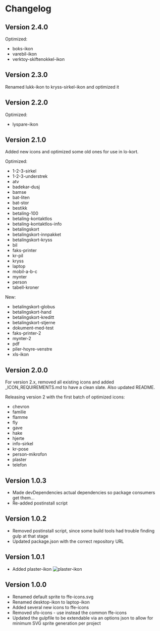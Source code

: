 # Changelog

## Version 2.4.0
Optimized:

* boks-ikon
* varebil-ikon
* verktoy-skiftenokkel-ikon

## Version 2.3.0
Renamed lukk-ikon to kryss-sirkel-ikon and optimized it

## Version 2.2.0
Optimized:

* lyspare-ikon

## Version 2.1.0
Added new icons and optimized some old ones for use in lo-kort.

Optimized:

* 1-2-3-sirkel
* 1-2-3-understrek
* atv
* badekar-dusj
* bamse
* bat-liten
* bat-stor
* bestikk
* betaling-100
* betaling-kontaktlos
* betaling-kontaktlos-info
* betalingskort
* betalingskort-innpakket
* betalingskort-kryss
* bil
* faks-printer
* kr-pil
* kryss
* laptop
* mobil-a-b-c
* mynter
* person
* tabell-kroner

New:

* betalingskort-globus
* betalingskort-hand
* betalingskort-kreditt
* betalingskort-stjerne
* dokument-med-test
* faks-printer-2
* mynter-2
* pdf
* piler-hoyre-venstre
* xls-ikon

## Version 2.0.0
For version 2.x, removed all existing icons and added _ICON_REQUIREMENTS.md to have a clean slate. Also updated README.

Releasing version 2 with the first batch of optimized icons:

* chevron
* familie
* flamme
* fly
* gave
* hake
* hjerte
* info-sirkel
* kr-pose
* person-mikrofon
* plaster
* telefon

## Version 1.0.3
* Made devDependencies actual dependencies so package consumers get them...
* Re-added postinstall script

## Version 1.0.2
* Removed postinstall script, since some build tools had trouble finding gulp at that stage
* Updated package.json with the correct repository URL

## Version 1.0.1
* Added plaster-ikon
![plaster-ikon](***REMOVED***)

## Version 1.0.0
* Renamed default sprite to ffe-icons.svg
* Renamed desktop-ikon to laptop-ikon
* Added several new icons to ffe-icons
* Removed sfo-icons - use instead the common ffe-icons
* Updated the gulpfile to be extendable via an options json to allow for minimum SVG sprite generation per project

